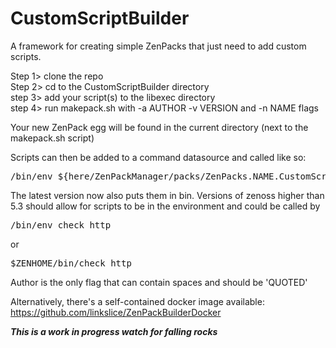 # CustomScriptBuilder
A framework for creating simple ZenPacks that just need to add custom scripts.

Step 1> clone the repo<br>
Step 2> cd to the CustomScriptBuilder directory<br>
step 3> add your script(s) to the libexec directory<br>
step 4> run makepack.sh with -a AUTHOR -v VERSION and -n NAME flags<br>

Your new ZenPack egg will be found in the current directory (next to the makepack.sh script)

Scripts can then be added to a command datasource and called like so:
<pre>/bin/env ${here/ZenPackManager/packs/ZenPacks.NAME.CustomScripts/path}/libexec/SCRIPT-NAME.sh</pre>
The latest version now also puts them in bin. Versions of zenoss higher than 5.3 should allow for scripts to be in the environment and could be called by
<pre>/bin/env check_http <options></pre>
or 
<pre>$ZENHOME/bin/check_http <options></pre>

Author is the only flag that can contain spaces and should be 'QUOTED'<br>  

Alternatively, there's a self-contained docker image available: 
https://github.com/linkslice/ZenPackBuilderDocker

***This is a work in progress watch for falling rocks***
